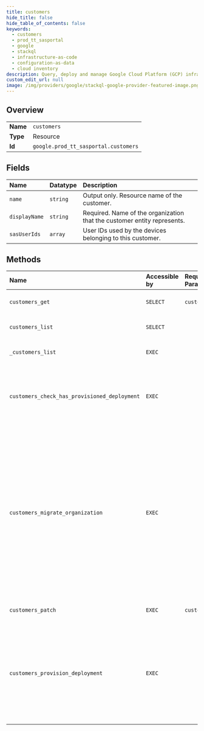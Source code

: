```yaml
---
title: customers
hide_title: false
hide_table_of_contents: false
keywords:
  - customers
  - prod_tt_sasportal
  - google    
  - stackql
  - infrastructure-as-code
  - configuration-as-data
  - cloud inventory
description: Query, deploy and manage Google Cloud Platform (GCP) infrastructure and resources using SQL
custom_edit_url: null
image: /img/providers/google/stackql-google-provider-featured-image.png
---
```

  
    

## Overview
<table><tbody>
<tr><td><b>Name</b></td><td><code>customers</code></td></tr>
<tr><td><b>Type</b></td><td>Resource</td></tr>
<tr><td><b>Id</b></td><td><code>google.prod_tt_sasportal.customers</code></td></tr>
</tbody></table>

## Fields
| Name | Datatype | Description |
|:-----|:---------|:------------|
| `name` | `string` | Output only. Resource name of the customer. |
| `displayName` | `string` | Required. Name of the organization that the customer entity represents. |
| `sasUserIds` | `array` | User IDs used by the devices belonging to this customer. |
## Methods
| Name | Accessible by | Required Params | Description |
|:-----|:--------------|:----------------|:------------|
| `customers_get` | `SELECT` | `customersId` | Returns a requested customer. |
| `customers_list` | `SELECT` |  | Returns a list of requested customers. |
| `_customers_list` | `EXEC` |  | Returns a list of requested customers. |
| `customers_check_has_provisioned_deployment` | `EXEC` |  | Checks whether a SAS deployment for the authentication context exists. |
| `customers_migrate_organization` | `EXEC` |  | Migrates a SAS organization to the cloud. This will create GCP projects for each deployment and associate them. The SAS Organization is linked to the gcp project that called the command. go/sas-legacy-customer-migration |
| `customers_patch` | `EXEC` | `customersId` | Updates an existing customer. |
| `customers_provision_deployment` | `EXEC` |  | Creates a new SAS deployment through the GCP workflow. Creates a SAS organization if an organization match is not found. |
